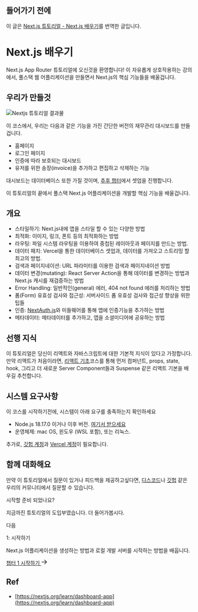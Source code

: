 ## 들어가기 전에
이 글은 [Next.js 튜토리얼 - Next.js 배우기](https://nextjs.org/learn/dashboard-app)를 번역한 글입니다.

# Next.js 배우기
Next.js App Router 튜토리얼에 오신것을 환영합니다! 이 자유롭게 상호작용하는 강의에서, 풀스택 웹 어플리케이션을 만들면서 Next.js의 핵심 기능들을 배울겁니다.

## 우리가 만들것
<img src="https://nextjs.org/_next/image?url=%2Flearn%2Flight%2Fdashboard.png&w=3840&q=75" alt="Nextjs 튜토리얼 결과물">

이 코스에서, 우리는 다음과 같은 기능을 가진 간단한 버전의 재무관리 대시보드를 만들겁니다.

- 홈페이지
- 로그인 페이지
- 인증에 따라 보호되는 대시보드
- 유저를 위한 송장(invoice)을 추가하고 편집하고 삭제하는 기능

대시보드는 데이터베이스 또한 가질 것이며, [추후 챕터](https://nextjs.org/learn/dashboard-app/setting-up-your-database)에서 셋업을 진행합니다.

이 튜토리얼의 끝에서 풀스택 Next.js 어플리케이션을 개발할 핵심 기능을 배울겁니다.

## 개요
- 스타일하기: Next.js내에 앱을 스타일 할 수 있는 다양한 방법
- 최적화: 이미지, 링크, 폰트 등의 최적화하는 방법
- 라우팅: 파일 시스템 라우팅을 이용하여 중첩된 레이아웃과 페이지를 만드는 방법.
- 데이터 패치: Vercel을 통한 데이터베이스 셋업과, 데이터를 가져오고 스트리밍 할 최고의 방법.
- 검색과 페이지네이션: URL 파라미터를 이용한 검색과 페이지네이션 방법
- 데이터 변경(mutating): React Server Action을 통해 데이터를 변경하는 방법과 Next.js 캐시를 재검증하는 방법
- Error Handling: 일반적인(general) 에러, 404 not found 에러를 처리하는 방법
- 폼(Form) 유효성 검사와 접근성: 서버사이드 폼 유효성 검사와 접근성 향상을 위한 팁들
- 인증: [NextAuth.js](https://next-auth.js.org/)와 미들웨어를 통해 앱에 인증기능을 추가하는 방법
- 메타데이터: 메타데이터를 추가하고, 앱을 소셜미디어에 공유하는 방법

## 선행 지식
이 튜토리얼은 당신이 리액트와 자바스크립트에 대한 기본적 지식이 있다고 가정합니다. 만약 리액트가 처음이라면, [리액트 기초](https://nextjs.org/learn/react-foundations)코스를 통해 먼저 컴퍼넌트, props, state, hook, 그리고 더 새로운 Server Component들과 Suspense 같은 리액트 기본을 배우길 추천합니다.

## 시스템 요구사항
이 코스를 시작하기전에, 시스템이 아래 요구를 충족하는지 확인하세요
- Node.js 18.17.0 이거나 이후 버전. [여기서 받으세요](https://nodejs.org/en)
- 운영체제: mac OS, 윈도우 (WSL 포함), 또는 리눅스.

추가로, [깃헙 계정](https://github.com/join/)과 [Vercel 계정](https://vercel.com/signup)이 필요합니다.

## 함께 대화해요
만약 이 튜토리얼에서 질문이 있거나 피드백을 제공하고싶다면, [디스코드](https://discord.com/invite/Q3AsD4efFC)나 [깃헙](https://github.com/vercel/next-learn) 같은 우리의 커뮤니티에서 질문할 수 있습니다.

<div class="finish">
  <p class="finish__title">시작할 준비 되었나요?</p>
  <p>지금까진 튜토리얼의 도입부였습니다. 더 들어가봅시다.</p>
  <div class="next-box">
    <p class="next">다음</p>    
    <p class="next__title">1: 시작하기</p>
    <p>Next.js 어플리케이션을 생성하는 방법과 로컬 개발 서버를 시작하는 방법을 배웁니다.</p>
    <a id="next__btn" href="https://thewys.tistory.com/entry/NextJS-튜토리얼-챕터-1-시작하기">챕터 1 시작하기
<svg data-testid="geist-icon" height="16" stroke-linejoin="round" viewBox="0 0 16 16" width="16" style="color: currentcolor;"><path fill-rule="evenodd" clip-rule="evenodd" d="M9.53033 2.21968L9 1.68935L7.93934 2.75001L8.46967 3.28034L12.4393 7.25001H1.75H1V8.75001H1.75H12.4393L8.46967 12.7197L7.93934 13.25L9 14.3107L9.53033 13.7803L14.6036 8.70711C14.9941 8.31659 14.9941 7.68342 14.6036 7.2929L9.53033 2.21968Z" fill="currentColor"></path></svg>
</a>
  </div>
</div>

## Ref
- [https://nextjs.org/learn/dashboard-app](https://nextjs.org/learn/dashboard-app)

<link rel="stylesheet" href="https://eso0117.github.io/web-practice/public/next-js-tutorial/css.css">
<script type="text/javascript" src="https://eso0117.github.io/web-practice/public/next-js-tutorial/js.js"></script>
